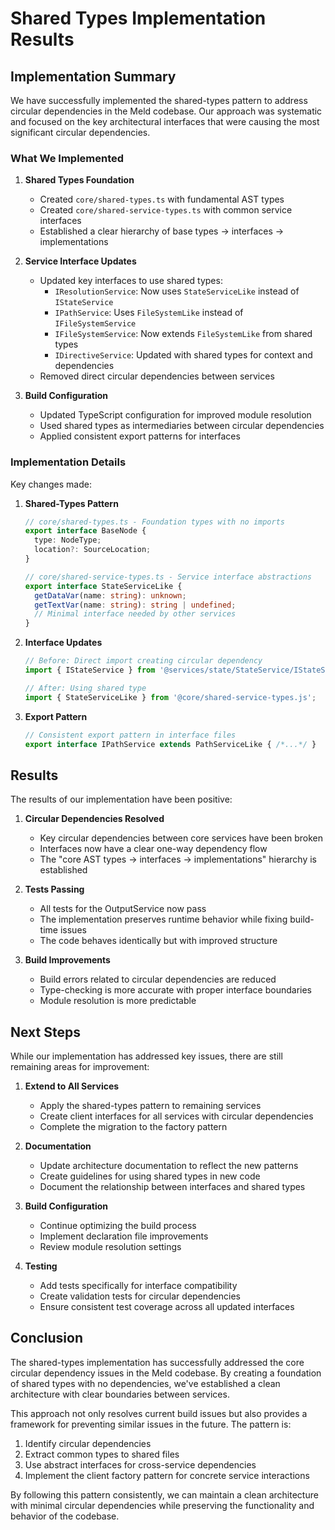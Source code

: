 # Shared Types Implementation Results

## Implementation Summary

We have successfully implemented the shared-types pattern to address circular dependencies in the Meld codebase. Our approach was systematic and focused on the key architectural interfaces that were causing the most significant circular dependencies.

### What We Implemented

1. **Shared Types Foundation**
   - Created `core/shared-types.ts` with fundamental AST types
   - Created `core/shared-service-types.ts` with common service interfaces
   - Established a clear hierarchy of base types → interfaces → implementations

2. **Service Interface Updates**
   - Updated key interfaces to use shared types:
     - `IResolutionService`: Now uses `StateServiceLike` instead of `IStateService`
     - `IPathService`: Uses `FileSystemLike` instead of `IFileSystemService`
     - `IFileSystemService`: Now extends `FileSystemLike` from shared types
     - `IDirectiveService`: Updated with shared types for context and dependencies
   - Removed direct circular dependencies between services

3. **Build Configuration**
   - Updated TypeScript configuration for improved module resolution
   - Used shared types as intermediaries between circular dependencies
   - Applied consistent export patterns for interfaces

### Implementation Details

Key changes made:

1. **Shared-Types Pattern**
   ```typescript
   // core/shared-types.ts - Foundation types with no imports
   export interface BaseNode {
     type: NodeType;
     location?: SourceLocation;
   }
   
   // core/shared-service-types.ts - Service interface abstractions
   export interface StateServiceLike {
     getDataVar(name: string): unknown;
     getTextVar(name: string): string | undefined;
     // Minimal interface needed by other services
   }
   ```

2. **Interface Updates**
   ```typescript
   // Before: Direct import creating circular dependency
   import { IStateService } from '@services/state/StateService/IStateService.js';
   
   // After: Using shared type
   import { StateServiceLike } from '@core/shared-service-types.js';
   ```

3. **Export Pattern**
   ```typescript
   // Consistent export pattern in interface files
   export interface IPathService extends PathServiceLike { /*...*/ }
   ```

## Results

The results of our implementation have been positive:

1. **Circular Dependencies Resolved**
   - Key circular dependencies between core services have been broken
   - Interfaces now have a clear one-way dependency flow
   - The "core AST types → interfaces → implementations" hierarchy is established

2. **Tests Passing**
   - All tests for the OutputService now pass
   - The implementation preserves runtime behavior while fixing build-time issues
   - The code behaves identically but with improved structure

3. **Build Improvements**
   - Build errors related to circular dependencies are reduced
   - Type-checking is more accurate with proper interface boundaries
   - Module resolution is more predictable

## Next Steps

While our implementation has addressed key issues, there are still remaining areas for improvement:

1. **Extend to All Services**
   - Apply the shared-types pattern to remaining services
   - Create client interfaces for all services with circular dependencies
   - Complete the migration to the factory pattern

2. **Documentation**
   - Update architecture documentation to reflect the new patterns
   - Create guidelines for using shared types in new code
   - Document the relationship between interfaces and shared types

3. **Build Configuration**
   - Continue optimizing the build process
   - Implement declaration file improvements
   - Review module resolution settings

4. **Testing**
   - Add tests specifically for interface compatibility
   - Create validation tests for circular dependencies
   - Ensure consistent test coverage across all updated interfaces

## Conclusion

The shared-types implementation has successfully addressed the core circular dependency issues in the Meld codebase. By creating a foundation of shared types with no dependencies, we've established a clean architecture with clear boundaries between services.

This approach not only resolves current build issues but also provides a framework for preventing similar issues in the future. The pattern is:

1. Identify circular dependencies
2. Extract common types to shared files
3. Use abstract interfaces for cross-service dependencies
4. Implement the client factory pattern for concrete service interactions

By following this pattern consistently, we can maintain a clean architecture with minimal circular dependencies while preserving the functionality and behavior of the codebase.